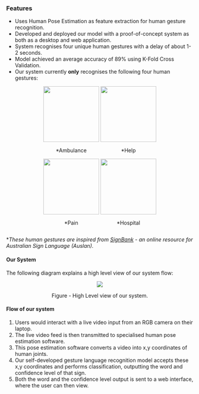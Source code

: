### Features
* Uses Human Pose Estimation as feature extraction for human gesture recognition.
* Developed and deployed our model with a proof-of-concept system as both as a desktop and web application.
* System recognises four unique human gestures with a delay of about 1-2 seconds.
* Model achieved an average accuracy of 89% using K-Fold Cross Validation.
* Our system currently **only** recognises the following four human gestures:

<div style="text-align:center">
    <div style="display:inline-block;">
        <img style="height:150px;width:auto"  src="images/Features/ambulance_sign.gif">
        <p> *Ambulance </p>
        <img style="height:150px;width:auto"  src="images/Features/pain_input.gif">
        <p> *Pain </p>
    </div>
    <div style="display:inline-block;">
        <img style="height:150px;width:auto" src="images/Features/help_sign.gif">
        <p> *Help </p>
        <img style="height:150px;width:auto"  src="images/Features/hospital.gif">
        <p> *Hospital </p>
    </div>
</div>

**These human gestures are inspired from [SignBank](http://www.auslan.org.au/) - an online resource for Australian Sign Language (Auslan).*

#### Our System
The following diagram explains a high level view of our system flow:
<br>
<div style="text-align:center">
    <img src="images/Features/system_new.png">
    <p>Figure - High Level view of our system. </p>
</div>

#### Flow of our system
1. Users would interact with a live video input from an RGB camera on their laptop.
2. The live video feed is then transmitted to specialised human pose estimation software.
3. This pose estimation software converts a video into x,y coordinates of human joints.
4. Our self-developed gesture language recognition model accepts these x,y coordinates and performs classification, outputting the word and confidence level of that sign.
5. Both the word and the confidence level output is sent to a web interface, where the user can then view.
